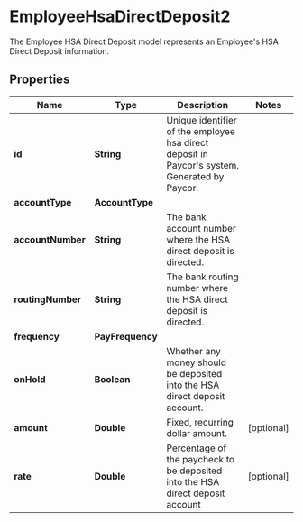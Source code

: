 

# EmployeeHsaDirectDeposit2

The Employee HSA Direct Deposit model represents an Employee's HSA Direct Deposit information.

## Properties

| Name | Type | Description | Notes |
|------------ | ------------- | ------------- | -------------|
|**id** | **String** | Unique identifier of the employee hsa direct deposit in Paycor&#39;s system. Generated by Paycor.              |  |
|**accountType** | **AccountType** |  |  |
|**accountNumber** | **String** | The bank account number where the HSA direct deposit is directed.              |  |
|**routingNumber** | **String** | The bank routing number where the HSA direct deposit is directed.               |  |
|**frequency** | **PayFrequency** |  |  |
|**onHold** | **Boolean** | Whether any money should be deposited into the HSA direct deposit account. |  |
|**amount** | **Double** | Fixed, recurring dollar amount.              |  [optional] |
|**rate** | **Double** | Percentage of the paycheck to be deposited into the HSA direct deposit account              |  [optional] |



